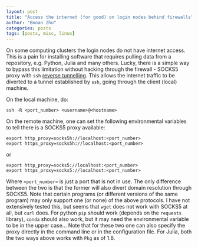 ```yaml
---
layout: post
title: "Access the internet (for good) on login nodes behind firewalls"
author: "Bonan Zhu"
categories: posts
tags: [posts, misc, linux]
---
```


On some computing clusters the login nodes do not have internet access.
This is a pain for installing software that requires pulling data from a repository, e.g. Python, Julia and many others.
Lucky, there is a simple way to bypass this limitation without hacking through the firewall - SOCKS5 proxy with `ssh` [reverse tunnelling](https://man.openbsd.org/ssh).
This allows the internet traffic to be diverted to a tunnel established by `ssh`, going through the client (local) machine.

On the local machine, do:

```
ssh -R <port_number> <username>@<hostname>
```

On the remote machine, one can set the following environmental variables to tell there is a SOCKS5 proxy available:

```
export http_proxy=socks5h://localhost:<port_number>
export https_proxy=socks5h://localhost:<port_number>
```

or

```
export http_proxy=socks5://localhost:<port_number>
export https_proxy=socks5://localhost:<port_number>
```

Where `<port_number>` is just a port that is not in use.
The only difference between the two is that the former will also divert domain resolution through SOCKS5.
Note that certain programs (or different versions of the same program) may only support one (or none) of the above protocols.
I have not extensively tested this, but seems that `wget` does not work with SOCKS5 at all, but `curl` does.
For python `pip` should work (depends on the `requests` library), `conda` should also work, but it may need the environmental variable to be in the upper case...
Note that for these two one can also specify the proxy directly in the command line or in the configuration file.
For Julia, both the two ways above works with `Pkg` as of 1.8.

